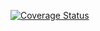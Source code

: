 [![Coverage Status](https://coveralls.io/repos/github/aliabdolazimi10/cicleciTest/badge.png)](https://coveralls.io/github/aliabdolazimi10/cicleciTest)
